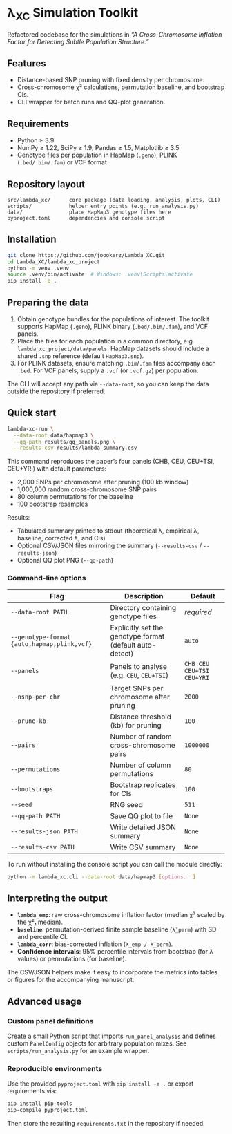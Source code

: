 # λ<sub>XC</sub> Simulation Toolkit

Refactored codebase for the simulations in *“A Cross-Chromosome Inflation
Factor for Detecting Subtle Population Structure.”*

## Features

- Distance-based SNP pruning with fixed density per chromosome.
- Cross-chromosome χ² calculations, permutation baseline, and bootstrap CIs.
- CLI wrapper for batch runs and QQ-plot generation.

## Requirements

- Python ≥ 3.9
- NumPy ≥ 1.22, SciPy ≥ 1.9, Pandas ≥ 1.5, Matplotlib ≥ 3.5
- Genotype files per population in HapMap (`.geno`), PLINK (`.bed/.bim/.fam`) or VCF format

## Repository layout

```
src/lambda_xc/      core package (data loading, analysis, plots, CLI)
scripts/            helper entry points (e.g. run_analysis.py)
data/               place HapMap3 genotype files here
pyproject.toml      dependencies and console script
```

## Installation

```bash
git clone https://github.com/joookerz/Lambda_XC.git
cd Lambda_XC/lambda_xc_project
python -m venv .venv
source .venv/bin/activate  # Windows: .venv\Scripts\activate
pip install -e .
```

## Preparing the data

1. Obtain genotype bundles for the populations of interest. The toolkit supports HapMap (`.geno`), PLINK binary (`.bed/.bim/.fam`), and VCF panels.
2. Place the files for each population in a common directory, e.g. `lambda_xc_project/data/panels`. HapMap datasets should include a shared `.snp` reference (default `HapMap3.snp`).
3. For PLINK datasets, ensure matching `.bim`/`.fam` files accompany each `.bed`. For VCF panels, supply a `.vcf` (or `.vcf.gz`) per population.

The CLI will accept any path via `--data-root`, so you can keep the data outside the repository if preferred.

## Quick start

```bash
lambda-xc-run \
  --data-root data/hapmap3 \
  --qq-path results/qq_panels.png \
  --results-csv results/lambda_summary.csv
```

This command reproduces the paper’s four panels (CHB, CEU, CEU+TSI, CEU+YRI) with default parameters:

- 2,000 SNPs per chromosome after pruning (100 kb window)
- 1,000,000 random cross-chromosome SNP pairs
- 80 column permutations for the baseline
- 100 bootstrap resamples

Results:

- Tabulated summary printed to stdout (theoretical λ, empirical λ, baseline, corrected λ, and CIs)
- Optional CSV/JSON files mirroring the summary (`--results-csv` / `--results-json`)
- Optional QQ plot PNG (`--qq-path`)

### Command-line options

| Flag | Description | Default |
| ---- | ----------- | ------- |
| `--data-root PATH` | Directory containing genotype files | *required* |
| `--genotype-format {auto,hapmap,plink,vcf}` | Explicitly set the genotype format (default auto-detect) | `auto` |
| `--panels` | Panels to analyse (e.g. `CEU`, `CEU+TSI`) | `CHB CEU CEU+TSI CEU+YRI` |
| `--nsnp-per-chr` | Target SNPs per chromosome after pruning | `2000` |
| `--prune-kb` | Distance threshold (kb) for pruning | `100` |
| `--pairs` | Number of random cross-chromosome pairs | `1000000` |
| `--permutations` | Number of column permutations | `80` |
| `--bootstraps` | Bootstrap replicates for CIs | `100` |
| `--seed` | RNG seed | `511` |
| `--qq-path PATH` | Save QQ plot to file | `None` |
| `--results-json PATH` | Write detailed JSON summary | `None` |
| `--results-csv PATH` | Write CSV summary | `None` |

To run without installing the console script you can call the module directly:

```bash
python -m lambda_xc.cli --data-root data/hapmap3 [options...]
```

## Interpreting the output

- **`lambda_emp`**: raw cross-chromosome inflation factor (median χ² scaled by the χ²₁ median).
- **`baseline`**: permutation-derived finite sample baseline (`λ̄_perm`) with SD and percentile CI.
- **`lambda_corr`**: bias-corrected inflation (`λ_emp / λ̄_perm`).
- **Confidence intervals**: 95% percentile intervals from bootstrap (for λ values) or permutations (for baseline).

The CSV/JSON helpers make it easy to incorporate the metrics into tables or figures for the accompanying manuscript.

## Advanced usage

### Custom panel definitions

Create a small Python script that imports `run_panel_analysis` and defines custom `PanelConfig` objects for arbitrary population mixes. See `scripts/run_analysis.py` for an example wrapper.

### Reproducible environments

Use the provided `pyproject.toml` with `pip install -e .` or export requirements via:

```bash
pip install pip-tools
pip-compile pyproject.toml
```

Then store the resulting `requirements.txt` in the repository if needed.
